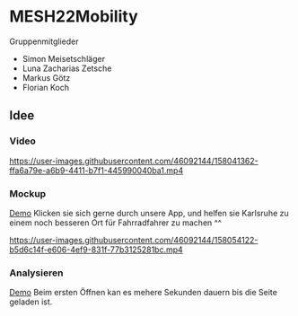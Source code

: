 # MESH22Mobility
Gruppenmitglieder 
- Simon Meisetschläger
- Luna Zacharias Zetsche
- Markus Götz
- Florian Koch
## Idee


### Video
https://user-images.githubusercontent.com/46092144/158041362-ffa6a79e-a6b9-4411-b7f1-445990040ba1.mp4


### Mockup
[Demo](https://www.figma.com/proto/LI2PYmKuQUiLs8Ji1z4Jcx/Mockup?page-id=227%3A760&node-id=227%3A954&viewport=241%2C48%2C0.63&scaling=scale-down&starting-point-node-id=227%3A954&show-proto-sidebar=1) Klicken sie sich gerne durch unsere App, und helfen sie Karlsruhe zu einem noch besseren Ort für Fahrradfahrer zu machen ^^




https://user-images.githubusercontent.com/46092144/158054122-b5d6c14f-e606-4ef9-831f-77b3125281bc.mp4





### Analysieren
[Demo](http://hawk140100-001-site1.ctempurl.com/karlsruhe) Beim ersten Öffnen kan es mehere Sekunden dauern bis die Seite geladen ist.



